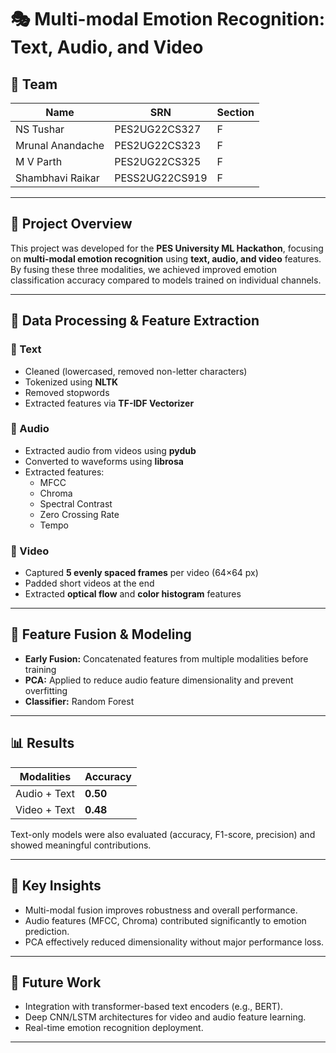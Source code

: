 # 🎭 Multi-modal Emotion Recognition: Text, Audio, and Video

## 👥 Team

| Name | SRN | Section |
|------|------|----------|
| NS Tushar | PES2UG22CS327 | F |
| Mrunal Anandache | PES2UG22CS323 | F |
| M V Parth | PES2UG22CS325 | F |
| Shambhavi Raikar | PESS2UG22CS919 | F |

---

## 🚀 Project Overview

This project was developed for the **PES University ML Hackathon**, focusing on **multi-modal emotion recognition** using **text, audio, and video** features.  
By fusing these three modalities, we achieved improved emotion classification accuracy compared to models trained on individual channels.

---

## 💾 Data Processing & Feature Extraction

### 📝 Text
- Cleaned (lowercased, removed non-letter characters)  
- Tokenized using **NLTK**  
- Removed stopwords  
- Extracted features via **TF-IDF Vectorizer**

### 🎵 Audio
- Extracted audio from videos using **pydub**  
- Converted to waveforms using **librosa**  
- Extracted features:
  - MFCC  
  - Chroma  
  - Spectral Contrast  
  - Zero Crossing Rate  
  - Tempo  

### 🎥 Video
- Captured **5 evenly spaced frames** per video (64×64 px)  
- Padded short videos at the end  
- Extracted **optical flow** and **color histogram** features  

---

## 🔗 Feature Fusion & Modeling

- **Early Fusion:** Concatenated features from multiple modalities before training  
- **PCA:** Applied to reduce audio feature dimensionality and prevent overfitting  
- **Classifier:** Random Forest  

---

## 📊 Results

| Modalities | Accuracy |
|-------------|-----------|
| Audio + Text | **0.50** |
| Video + Text | **0.48** |

Text-only models were also evaluated (accuracy, F1-score, precision) and showed meaningful contributions.

---

## 🧠 Key Insights
- Multi-modal fusion improves robustness and overall performance.  
- Audio features (MFCC, Chroma) contributed significantly to emotion prediction.  
- PCA effectively reduced dimensionality without major performance loss.  

---

## 🏁 Future Work
- Integration with transformer-based text encoders (e.g., BERT).  
- Deep CNN/LSTM architectures for video and audio feature learning.  
- Real-time emotion recognition deployment.  

---
